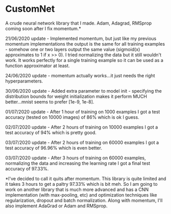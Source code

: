 # CustomNet
A crude neural network library that I made. Adam, Adagrad, RMSprop coming soon after I fix momentum.*

21/06/2020 update - Implemented momentum, but just like my previous momentum implementations the output is the same for all training examples - somehow one or two layers output the same value (sigmoid(x) approximates to 1 if x >> 0). I tried normalizing the data but it still wouldn't work. It works perfectly for a single training example so it can be used as a function approximator at least. 

24/06/2020 update - momentum actually works...it just needs the right hyperparameters. 

30/06/2020 update - Added extra parameter to model init - specifying the distribution bounds for weight initialization makes it perform MUCH better...mnist seems to prefer [1e-9, 1e-8]. 

01/07/2020 update - After 1 hour of training on 1000 examples I got a test accuracy (tested on 10000 images) of 86% which is ok I guess.

02/07/2020 update - After 2 hours of training on 10000 examples I got a test accuracy of 94% which is pretty good.

03/07/2020 update - After 2 hours of training on 60000 examples I got a test accuracy of 96.96% which is even better. 

03/07/2020 update - After 3 hours of training on 60000 examples, normalizing the data and increasing the learning rate I got a final test accuracy of 97.33%.

*I've decided to call it quits after momentum. This library is quite limited and it takes 3 hours to get a paltry 97.33% which is bit meh. So I am going to work on another library that is much more advanced and has a CNN implementation (with max-pooling, etc) and optimization techniques like regularization, dropout and batch normalization. Along with momentum, I'll also implement AdaGrad or Adam and RMSprop. 
